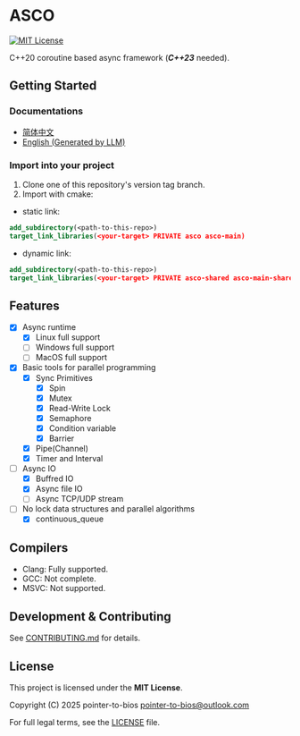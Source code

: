 # ASCO

[![MIT License](https://img.shields.io/badge/License-MIT-blue.svg)](LICENSE.md)

C++20 coroutine based async framework (***C++23*** needed).

## Getting Started

### Documentations

- [简体中文](https://pointertobios.github.io/asco/zhcn/)
- [English (Generated by LLM)](https://pointertobios.github.io/asco/enus/)

### Import into your project

1. Clone one of this repository's version tag branch.
2. Import with cmake:

- static link:

```cmake
add_subdirectory(<path-to-this-repo>)
target_link_libraries(<your-target> PRIVATE asco asco-main)
```

- dynamic link:

```cmake
add_subdirectory(<path-to-this-repo>)
target_link_libraries(<your-target> PRIVATE asco-shared asco-main-shared)
```

## Features

- [x] Async runtime
  - [x] Linux full support
  - [ ] Windows full support
  - [ ] MacOS full support
- [x] Basic tools for parallel programming
  - [x] Sync Primitives
    - [x] Spin
    - [x] Mutex
    - [x] Read-Write Lock
    - [x] Semaphore
    - [x] Condition variable
    - [x] Barrier
  - [x] Pipe(Channel)
  - [x] Timer and Interval
- [ ] Async IO
  - [x] Buffred IO
  - [x] Async file IO
  - [ ] Async TCP/UDP stream
- [ ] No lock data structures and parallel algorithms
  - [x] continuous_queue

## Compilers

- Clang: Fully supported.
- GCC: Not complete.
- MSVC: Not supported.

## Development & Contributing

See [CONTRIBUTING.md](./CONTRIBUTING.md) for details.

## License

This project is licensed under the **MIT License**.

Copyright (C) 2025 pointer-to-bios <pointer-to-bios@outlook.com>

For full legal terms, see the [LICENSE](./LICENSE.md) file.
